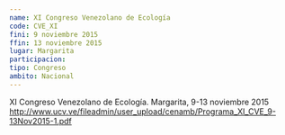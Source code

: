 ```yaml
---
name: XI Congreso Venezolano de Ecología
code: CVE_XI
fini: 9 noviembre 2015
ffin: 13 noviembre 2015
lugar: Margarita
participacion:
tipo: Congreso
ambito: Nacional
---
```

XI Congreso Venezolano de Ecología. Margarita, 9-13 noviembre 2015
http://www.ucv.ve/fileadmin/user_upload/cenamb/Programa_XI_CVE_9-13Nov2015-1.pdf
